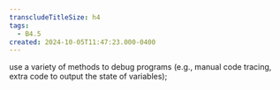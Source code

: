```yaml
---
transcludeTitleSize: h4
tags:
  - B4.5
created: 2024-10-05T11:47:23.000-0400
---
```

use a variety of methods to debug programs (e.g., manual code tracing, extra code to output the state of variables);